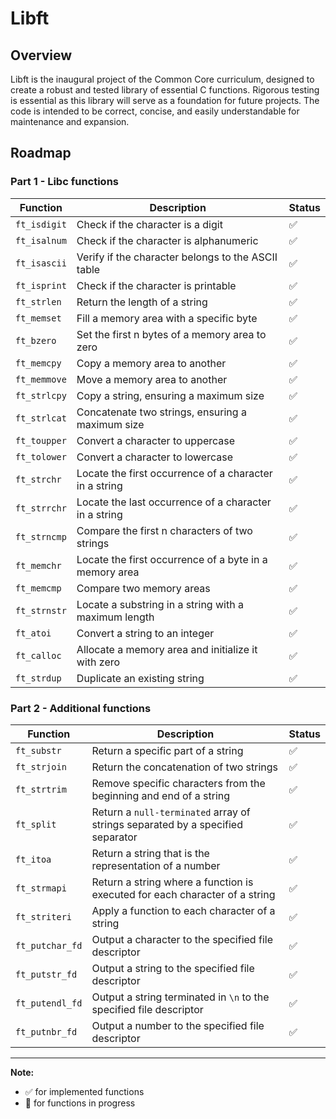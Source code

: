 # Libft

## Overview

Libft is the inaugural project of the Common Core curriculum, designed to create a robust and tested library of essential C functions. Rigorous testing is essential as this library will serve as a foundation for future projects. The code is intended to be correct, concise, and easily understandable for maintenance and expansion.

## Roadmap

### Part 1 - Libc functions

Function | Description | Status
--- | --- | ---
`ft_isdigit` | Check if the character is a digit | ✅
`ft_isalnum` | Check if the character is alphanumeric | ✅
`ft_isascii` | Verify if the character belongs to the ASCII table | ✅
`ft_isprint` | Check if the character is printable | ✅
`ft_strlen` | Return the length of a string | ✅
`ft_memset` | Fill a memory area with a specific byte | ✅
`ft_bzero` | Set the first n bytes of a memory area to zero | ✅
`ft_memcpy` | Copy a memory area to another | ✅
`ft_memmove` | Move a memory area to another | ✅
`ft_strlcpy` | Copy a string, ensuring a maximum size | ✅
`ft_strlcat` | Concatenate two strings, ensuring a maximum size | ✅
`ft_toupper` | Convert a character to uppercase | ✅
`ft_tolower` | Convert a character to lowercase | ✅
`ft_strchr` | Locate the first occurrence of a character in a string | ✅
`ft_strrchr` | Locate the last occurrence of a character in a string | ✅
`ft_strncmp` | Compare the first n characters of two strings | ✅
`ft_memchr` | Locate the first occurrence of a byte in a memory area | ✅
`ft_memcmp` | Compare two memory areas | ✅
`ft_strnstr` | Locate a substring in a string with a maximum length | ✅
`ft_atoi` | Convert a string to an integer | ✅
`ft_calloc` | Allocate a memory area and initialize it with zero | ✅
`ft_strdup` | Duplicate an existing string | ✅

### Part 2 - Additional functions

Function | Description | Status
--- | --- | ---
`ft_substr` | Return a specific part of a string | ✅
`ft_strjoin` | Return the concatenation of two strings | ✅
`ft_strtrim` | Remove specific characters from the beginning and end of a string | ✅
`ft_split` | Return a `null-terminated` array of strings separated by a specified separator | ✅
`ft_itoa` | Return a string that is the representation of a number | ✅
`ft_strmapi` | Return a string where a function is executed for each character of a string | ✅
`ft_striteri` | Apply a function to each character of a string | ✅
`ft_putchar_fd` | Output a character to the specified file descriptor | ✅
`ft_putstr_fd` | Output a string to the specified file descriptor | ✅
`ft_putendl_fd` | Output a string terminated in `\n` to the specified file descriptor | ✅
`ft_putnbr_fd` | Output a number to the specified file descriptor | ✅

---

**Note:**
- ✅ for implemented functions
- 🚧 for functions in progress
